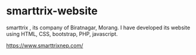 # smarttrix-website
smarttrix , its company of Biratnagar, Morang. I have developed its website using HTML, CSS, bootstrap, PHP, javascript.

https://www.smarttrixnep.com/
